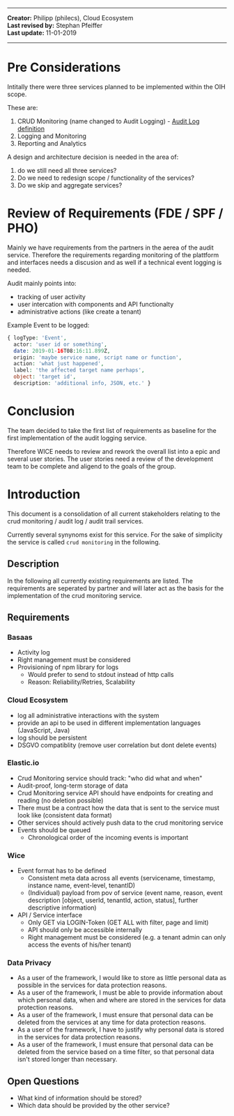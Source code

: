 
---

**Creator:** Philipp (philecs), Cloud Ecosystem <br>
**Last revised by:** Stephan Pfeiffer <br>
**Last update:** 11-01-2019

---
# Pre Considerations

Intitally there were three services planned to be implemented within the OIH scope.

These are:

1) CRUD Monitoring (name changed to Audit Logging) - [Audit Log definition](https://microservices.io/patterns/observability/audit-logging.html)
2) Logging and Monitoring
3) Reporting and Analytics

A design and architecture decision is needed in the area of:

1) do we still need all three services?
2) Do we need to redesign scope / functionality of the services?
3) Do we skip and aggregate services?

# Review of Requirements (FDE / SPF / PHO)

Mainly we have requirements from the partners in the aerea of the audit service. Therefore the requirements regarding monitoring of the plattform and interfaces needs a discusion and as well if a technical event logging is needed.

Audit mainly points into:

- tracking of user activity
- user intercation with components and API functionalty
- administrative actions (like create a tenant)


Example Event to be logged:
```php
{ logType: 'Event',
  actor: 'user id or something',
  date: 2019-01-16T08:16:11.899Z,
  origin: 'maybe service name, script name or function',
  action: 'what just happened',
  label: 'the affected target name perhaps',
  object: 'target id',
  description: 'additional info, JSON, etc.' } 
```

# Conclusion

The team decided to take the first list of requirements as baseline for the first implementation of the audit logging service.

Therefore WICE needs to review and rework the overall list into a epic and several user stories. The user stories need a review of the development team to be complete and aligend to the goals of the group.


# Introduction

This document is a consolidation of all current stakeholders relating to the crud monitoring / audit log / audit trail services.

Currently several synynoms exist for this service. For the sake of simplicity the service is called `crud monitoring` in the following.

## Description

In the following all currently existing requirements are listed. The requirements are seperated by partner and will later act as the basis for the implementation of the crud monitoring service.

## Requirements

### Basaas

- Activity log
- Right management must be considered
- Provisioning of npm library for logs
  - Would prefer to send to stdout instead of http calls
  - Reason: Reliability/Retries, Scalability

### Cloud Ecosystem

- log all administrative interactions with the system
- provide an api to be used in different implementation languages (JavaScript, Java)
- log should be persistent
- DSGVO compatiblity (remove user correlation but dont delete events)


### Elastic.io

- Crud Monitoring service should track: "who did what and when"
- Audit-proof, long-term storage of data
- Crud Monitoring service API should have endpoints for creating and reading (no deletion possible)
- There must be a contract how the data that is sent to the service must look like (consistent data format)
- Other services should actively push data to the crud monitoring service
- Events should be queued
  - Chronological order of the incoming events is important

### Wice

- Event format has to be defined
  - Consistent meta data across all events (servicename, timestamp, instance name, event-level, tenantID)
  - (Individual) payload from pov of service (event name, reason, event description [object, userId, tenantId, action, status], further descriptive information)
- API / Service interface
  - Only GET via LOGIN-Token (GET ALL with filter, page and limit)
  - API should only be accessible internally
  - Right management must be considered (e.g. a tenant admin can only access the events of his/her tenant)

### Data Privacy

- As a user of the framework, I would like to store as little personal data as possible in the services for data protection reasons.
- As a user of the framework, I must be able to provide information about which personal data, when and where are stored in the services for data protection reasons.
- As a user of the framework, I must ensure that personal data can be deleted from the services at any time for data protection reasons.
- As a user of the framework, I have to justify why personal data is stored in the services for data protection reasons.
- As a user of the framework, I must ensure that personal data can be deleted from the service based on a time filter, so that personal data isn't stored longer than necessary.
  
## Open Questions

- What kind of information should be stored?
- Which data should be provided by the other service?
